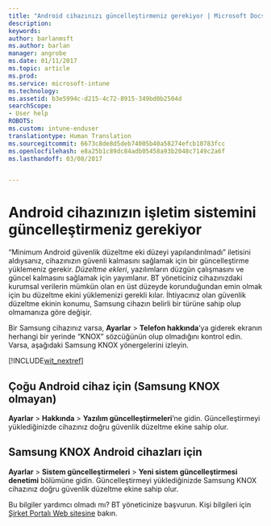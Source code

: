 ```yaml
---
title: "Android cihazınızı güncelleştirmeniz gerekiyor | Microsoft Docs"
description: 
keywords: 
author: barlanmsft
ms.author: barlan
manager: angrobe
ms.date: 01/11/2017
ms.topic: article
ms.prod: 
ms.service: microsoft-intune
ms.technology: 
ms.assetid: b3e5994c-d215-4c72-8915-349bd0b2504d
searchScope:
- User help
ROBOTS: 
ms.custom: intune-enduser
translationtype: Human Translation
ms.sourcegitcommit: 6673c8de8d5deb74005b40a58274efcb10783fcc
ms.openlocfilehash: e8a25b1c89dc84adb05458a93b2048c7149c2a6f
ms.lasthandoff: 03/08/2017


---
```


# <a name="you-need-to-update-your-android-devices-operating-system"></a>Android cihazınızın işletim sistemini güncelleştirmeniz gerekiyor

“Minimum Android güvenlik düzeltme eki düzeyi yapılandırılmadı” iletisini aldıysanız, cihazınızın güvenli kalmasını sağlamak için bir güncelleştirme yüklemeniz gerekir. _Düzeltme ekleri_, yazılımların düzgün çalışmasını ve güncel kalmasını sağlamak için yayımlanır. BT yöneticiniz cihazınızdaki kurumsal verilerin mümkün olan en üst düzeyde korunduğundan emin olmak için bu düzeltme ekini yüklemenizi gerekli kılar. İhtiyacınız olan güvenlik düzeltme ekinin konumu, Samsung cihazın belirli bir türüne sahip olup olmamanıza göre değişir.

Bir Samsung cihazınız varsa, **Ayarlar** > **Telefon hakkında**’ya giderek ekranın herhangi bir yerinde “KNOX” sözcüğünün olup olmadığını kontrol edin. Varsa, aşağıdaki Samsung KNOX yönergelerini izleyin.

[!INCLUDE[wit_nextref](../includes/end-user-os-update-guidance.md)]

## <a name="for-most-android-devices-non-samsung-knox"></a>Çoğu Android cihaz için (Samsung KNOX olmayan)

**Ayarlar** > **Hakkında** > **Yazılım güncelleştirmeleri**’ne gidin. Güncelleştirmeyi yüklediğinizde cihazınız doğru güvenlik düzeltme ekine sahip olur.

## <a name="for-samsung-knox-android-devices"></a>Samsung KNOX Android cihazları için

**Ayarlar** > **Sistem güncelleştirmeleri** > **Yeni sistem güncelleştirmesi denetimi** bölümüne gidin. Güncelleştirmeyi yüklediğinizde Samsung KNOX cihazınız doğru güvenlik düzeltme ekine sahip olur.



Bu bilgiler yardımcı olmadı mı? BT yöneticinize başvurun. Kişi bilgileri için [Şirket Portalı Web sitesine](http://portal.manage.microsoft.com) bakın.

